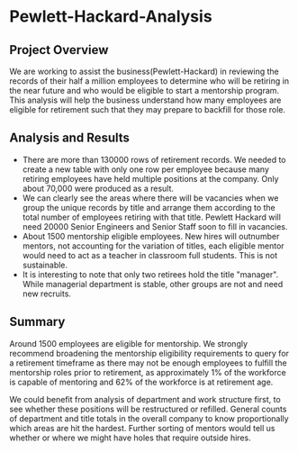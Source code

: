 # Pewlett-Hackard-Analysis

## Project Overview
We are working to assist the business(Pewlett-Hackard) in reviewing the records of their half a million employees to determine who will be retiring in the near future and who would be eligible to start a mentorship program. This analysis will help the business understand how many employees are eligible for retirement such that they may prepare to backfill for those role.
## Analysis and Results
 - There are more than 130000 rows of retirement records. We needed to create a new table with only one row per employee because many retiring employees have held multiple positions at the company. Only about 70,000 were produced as a result.
 - We can clearly see the areas where there will be vacancies when we group the unique records by title and arrange them according to the total number of employees retiring with that title. Pewlett Hackard will need 20000 Senior Engineers and Senior Staff soon to fill in vacancies.
 - About 1500 mentorship eligible employees. New hires will outnumber mentors, not accounting for the variation of titles, each eligible mentor would need to act as a teacher in classroom full students. This is not sustainable.
 - It is interesting to note that only two retirees hold the title "manager". While managerial department is stable, other groups are not and need new recruits.
## Summary
Around 1500 employees are eligible for mentorship. We strongly recommend broadening the mentorship eligibility requirements to query for a retirement timeframe as there may not be enough employees to fulfill the mentorship roles prior to retirement, as approximately 1% of the workforce is capable of mentoring and 62% of the workforce is at retirement age.

We could benefit from analysis of department and work structure first, to see whether these positions will be restructured or refilled. General counts of department and title totals in the overall company to know proportionally which areas are hit the hardest. Further sorting of mentors would tell us whether or where we might have holes that require outside hires.
